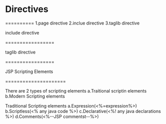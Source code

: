 # Directives

==========
1.page directive
2.inclue directive
3.taglib directive

include directive

=================

taglib directive

=================

JSP Scripting Elements

=====================

There are 2 types of scripting elements
    a.Traitional scriptin elements
    b.Modern Scripting elements

Traditional Scripting elements
a.Expression(<%=expression%>)
b.Scriptless(<% any java code %>)
c.Declarative(<%! any java declarations %>)
d.Comments(<%--JSP commentst--%>)
